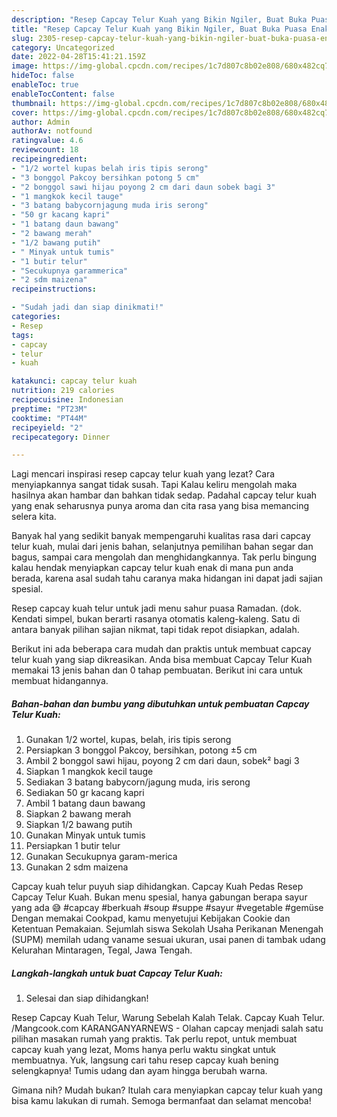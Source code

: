 ```yaml
---
description: "Resep Capcay Telur Kuah yang Bikin Ngiler, Buat Buka Puasa Enak Banget"
title: "Resep Capcay Telur Kuah yang Bikin Ngiler, Buat Buka Puasa Enak Banget"
slug: 2305-resep-capcay-telur-kuah-yang-bikin-ngiler-buat-buka-puasa-enak-banget
category: Uncategorized
date: 2022-04-28T15:41:21.159Z
image: https://img-global.cpcdn.com/recipes/1c7d807c8b02e808/680x482cq70/capcay-telur-kuah-foto-resep-utama.jpg
hideToc: false
enableToc: true
enableTocContent: false
thumbnail: https://img-global.cpcdn.com/recipes/1c7d807c8b02e808/680x482cq70/capcay-telur-kuah-foto-resep-utama.jpg
cover: https://img-global.cpcdn.com/recipes/1c7d807c8b02e808/680x482cq70/capcay-telur-kuah-foto-resep-utama.jpg
author: Admin
authorAv: notfound
ratingvalue: 4.6
reviewcount: 18
recipeingredient:
- "1/2 wortel kupas belah iris tipis serong"
- "3 bonggol Pakcoy bersihkan potong 5 cm"
- "2 bonggol sawi hijau poyong 2 cm dari daun sobek bagi 3"
- "1 mangkok kecil tauge"
- "3 batang babycornjagung muda iris serong"
- "50 gr kacang kapri"
- "1 batang daun bawang"
- "2 bawang merah"
- "1/2 bawang putih"
- " Minyak untuk tumis"
- "1 butir telur"
- "Secukupnya garammerica"
- "2 sdm maizena"
recipeinstructions:

- "Sudah jadi dan siap dinikmati!"
categories:
- Resep
tags:
- capcay
- telur
- kuah

katakunci: capcay telur kuah 
nutrition: 219 calories
recipecuisine: Indonesian
preptime: "PT23M"
cooktime: "PT44M"
recipeyield: "2"
recipecategory: Dinner

---
```



Lagi mencari inspirasi resep capcay telur kuah yang lezat? Cara menyiapkannya sangat tidak susah. Tapi Kalau keliru mengolah maka hasilnya akan hambar dan bahkan tidak sedap. Padahal capcay telur kuah yang enak seharusnya punya aroma dan cita rasa yang bisa memancing selera kita.


Banyak hal yang sedikit banyak mempengaruhi kualitas rasa dari capcay telur kuah, mulai dari jenis bahan, selanjutnya pemilihan bahan segar dan bagus, sampai cara mengolah dan menghidangkannya. Tak perlu bingung kalau hendak menyiapkan capcay telur kuah enak di mana pun anda berada, karena asal sudah tahu caranya maka hidangan ini dapat jadi sajian spesial.

Resep capcay kuah telur untuk jadi menu sahur puasa Ramadan. (dok. Kendati simpel, bukan berarti rasanya otomatis kaleng-kaleng. Satu di antara banyak pilihan sajian nikmat, tapi tidak repot disiapkan, adalah.


Berikut ini ada beberapa cara mudah dan praktis untuk membuat capcay telur kuah yang siap dikreasikan. Anda bisa membuat Capcay Telur Kuah memakai 13 jenis bahan dan 0 tahap pembuatan. Berikut ini cara untuk membuat hidangannya.

<!--inarticleads1-->

##### Bahan-bahan dan bumbu yang dibutuhkan untuk pembuatan Capcay Telur Kuah:

1. Gunakan 1/2 wortel, kupas, belah, iris tipis serong
1. Persiapkan 3 bonggol Pakcoy, bersihkan, potong ±5 cm
1. Ambil 2 bonggol sawi hijau, poyong 2 cm dari daun, sobek² bagi 3
1. Siapkan 1 mangkok kecil tauge
1. Sediakan 3 batang babycorn/jagung muda, iris serong
1. Sediakan 50 gr kacang kapri
1. Ambil 1 batang daun bawang
1. Siapkan 2 bawang merah
1. Siapkan 1/2 bawang putih
1. Gunakan  Minyak untuk tumis
1. Persiapkan 1 butir telur
1. Gunakan Secukupnya garam-merica
1. Gunakan 2 sdm maizena


Capcay kuah telur puyuh siap dihidangkan. Capcay Kuah Pedas Resep Capcay Telur Kuah. Bukan menu spesial, hanya gabungan berapa sayur yang ada 😅 #capcay #berkuah #soup #suppe #sayur #vegetable #gemüse Dengan memakai Cookpad, kamu menyetujui Kebijakan Cookie dan Ketentuan Pemakaian. Sejumlah siswa Sekolah Usaha Perikanan Menengah (SUPM) memilah udang vaname sesuai ukuran, usai panen di tambak udang Kelurahan Mintaragen, Tegal, Jawa Tengah. 

<!--inarticleads2-->

##### Langkah-langkah untuk buat Capcay Telur Kuah:


1. Selesai dan siap dihidangkan!

Resep Capcay Kuah Telur, Warung Sebelah Kalah Telak. Capcay Kuah Telur. /Mangcook.com KARANGANYARNEWS - Olahan capcay menjadi salah satu pilihan masakan rumah yang praktis. Tak perlu repot, untuk membuat capcay kuah yang lezat, Moms hanya perlu waktu singkat untuk membuatnya. Yuk, langsung cari tahu resep capcay kuah bening selengkapnya! Tumis udang dan ayam hingga berubah warna. 

Gimana nih? Mudah bukan? Itulah cara menyiapkan capcay telur kuah yang bisa kamu lakukan di rumah. Semoga bermanfaat dan selamat mencoba!
